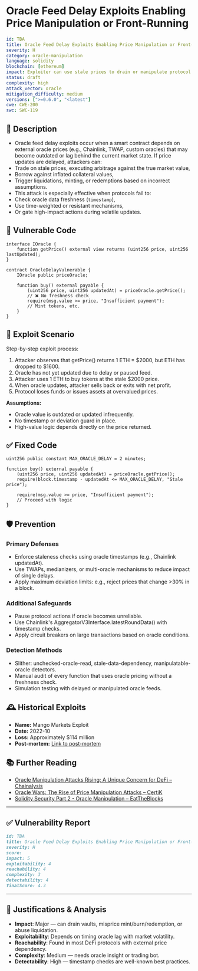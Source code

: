 # Oracle Feed Delay Exploits Enabling Price Manipulation or Front-Running

```YAML
id: TBA
title: Oracle Feed Delay Exploits Enabling Price Manipulation or Front-Running
severity: H
category: oracle-manipulation
language: solidity
blockchain: [ethereum]
impact: Exploiter can use stale prices to drain or manipulate protocol logic
status: draft
complexity: high
attack_vector: oracle
mitigation_difficulty: medium
versions: [">=0.6.0", "<latest"]
cwe: CWE-200
swc: SWC-119
```

## 📝 Description

- Oracle feed delay exploits occur when a smart contract depends on external oracle prices (e.g., Chainlink, TWAP, custom oracles) that may become outdated or lag behind the current market state. If price updates are delayed, attackers can:
- Trade on stale prices, executing arbitrage against the true market value,
- Borrow against inflated collateral values,
- Trigger liquidations, minting, or redemptions based on incorrect assumptions.
- This attack is especially effective when protocols fail to:
- Check oracle data freshness (`timestamp`),
- Use time-weighted or resistant mechanisms,
- Or gate high-impact actions during volatile updates.

## 🚨 Vulnerable Code

```solidity
interface IOracle {
    function getPrice() external view returns (uint256 price, uint256 lastUpdated);
}

contract OracleDelayVulnerable {
    IOracle public priceOracle;

    function buy() external payable {
        (uint256 price, uint256 updatedAt) = priceOracle.getPrice();
        // ❌ No freshness check
        require(msg.value >= price, "Insufficient payment");
        // Mint tokens, etc.
    }
}
```

## 🧪 Exploit Scenario

Step-by-step exploit process:

1. Attacker observes that getPrice() returns 1 ETH = $2000, but ETH has dropped to $1600.
2. Oracle has not yet updated due to delay or paused feed.
3. Attacker uses 1 ETH to buy tokens at the stale $2000 price.
4. When oracle updates, attacker sells back or exits with net profit.
5. Protocol loses funds or issues assets at overvalued prices.

**Assumptions:**

- Oracle value is outdated or updated infrequently.
- No timestamp or deviation guard in place.
- High-value logic depends directly on the price returned.

## ✅ Fixed Code

```solidity
uint256 public constant MAX_ORACLE_DELAY = 2 minutes;

function buy() external payable {
    (uint256 price, uint256 updatedAt) = priceOracle.getPrice();
    require(block.timestamp - updatedAt <= MAX_ORACLE_DELAY, "Stale price");

    require(msg.value >= price, "Insufficient payment");
    // Proceed with logic
}
```

## 🛡️ Prevention

### Primary Defenses

- Enforce staleness checks using oracle timestamps (e.g., Chainlink updatedAt).
- Use TWAPs, medianizers, or multi-oracle mechanisms to reduce impact of single delays.
- Apply maximum deviation limits: e.g., reject prices that change >30% in a block.

### Additional Safeguards

- Pause protocol actions if oracle becomes unreliable.
- Use Chainlink's AggregatorV3Interface.latestRoundData() with timestamp checks.
- Apply circuit breakers on large transactions based on oracle conditions.

### Detection Methods

- Slither: unchecked-oracle-read, stale-data-dependency, manipulatable-oracle detectors.
- Manual audit of every function that uses oracle pricing without a freshness check.
- Simulation testing with delayed or manipulated oracle feeds.

## 🕰️ Historical Exploits

- **Name:** Mango Markets Exploit 
- **Date:** 2022-10 
- **Loss:** Approximately $114 million 
- **Post-mortem:** [Link to post-mortem](https://www.cyfrin.io/blog/price-oracle-manipulation-attacks-with-examples) 

## 📚 Further Reading

- [Oracle Manipulation Attacks Rising: A Unique Concern for DeFi – Chainalysis](https://www.chainalysis.com/blog/oracle-manipulation-attacks-rising/) 
- [Oracle Wars: The Rise of Price Manipulation Attacks – CertiK](https://www.certik.com/resources/blog/oracle-wars-the-rise-of-price-manipulation-attacks) 
- [Solidity Security Part 2 - Oracle Manipulation – EatTheBlocks](https://eattheblocks.com/solidity-security-part-2-oracle-manipulation/)  

---

## ✅ Vulnerability Report

```markdown
id: TBA
title: Oracle Feed Delay Exploits Enabling Price Manipulation or Front-Running
severity: H
score:
impact: 5         
exploitability: 4 
reachability: 4   
complexity: 3     
detectability: 4  
finalScore: 4.3
```

---

## 📄 Justifications & Analysis

- **Impact**: Major — can drain vaults, misprice mint/burn/redemption, or abuse liquidation.
- **Exploitability**: Depends on timing oracle lag with market volatility.
- **Reachability**: Found in most DeFi protocols with external price dependency.
- **Complexity**: Medium — needs oracle insight or trading bot.
- **Detectability**: High — timestamp checks are well-known best practices.